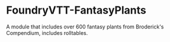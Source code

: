 # FoundryVTT-FantasyPlants
A module that includes over 600 fantasy plants from Broderick's Compendium, includes rolltables.
